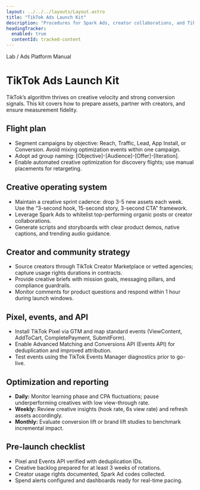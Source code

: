 ```yaml
---
layout: ../../../layouts/Layout.astro
title: "TikTok Ads Launch Kit"
description: "Procedures for Spark Ads, creator collaborations, and TikTok pixel instrumentation."
headingTracker:
  enabled: true
  contentId: tracked-content
---
```

<div class="container" id="tracked-content">
  <p class="supertitle mono">Lab / Ads Platform Manual</p>
  <h1>TikTok Ads Launch Kit</h1>
  <p class="intro">TikTok’s algorithm thrives on creative velocity and strong conversion signals. This kit covers how to prepare assets, partner with creators, and ensure measurement fidelity.</p>

  <section>
    <h2>Flight plan</h2>
    <ul>
      <li>Segment campaigns by objective: Reach, Traffic, Lead, App Install, or Conversion. Avoid mixing optimization events within one campaign.</li>
      <li>Adopt ad group naming: <span class="mono">[Objective]-[Audience]-[Offer]-[Iteration]</span>.</li>
      <li>Enable automated creative optimization for discovery flights; use manual placements for retargeting.</li>
    </ul>
  </section>

  <section>
    <h2>Creative operating system</h2>
    <ul>
      <li>Maintain a creative sprint cadence: drop 3-5 new assets each week. Use the “3-second hook, 15-second story, 3-second CTA” framework.</li>
      <li>Leverage Spark Ads to whitelist top-performing organic posts or creator collaborations.</li>
      <li>Generate scripts and storyboards with clear product demos, native captions, and trending audio guidance.</li>
    </ul>
  </section>

  <section>
    <h2>Creator and community strategy</h2>
    <ul>
      <li>Source creators through TikTok Creator Marketplace or vetted agencies; capture usage rights durations in contracts.</li>
      <li>Provide creative briefs with mission goals, messaging pillars, and compliance guardrails.</li>
      <li>Monitor comments for product questions and respond within 1 hour during launch windows.</li>
    </ul>
  </section>

  <section>
    <h2>Pixel, events, and API</h2>
    <ul>
      <li>Install TikTok Pixel via GTM and map standard events (ViewContent, AddToCart, CompletePayment, SubmitForm).</li>
      <li>Enable Advanced Matching and Conversions API (Events API) for deduplication and improved attribution.</li>
      <li>Test events using the TikTok Events Manager diagnostics prior to go-live.</li>
    </ul>
  </section>

  <section>
    <h2>Optimization and reporting</h2>
    <ul>
      <li><strong>Daily:</strong> Monitor learning phase and CPA fluctuations; pause underperforming creatives with low view-through rate.</li>
      <li><strong>Weekly:</strong> Review creative insights (hook rate, 6s view rate) and refresh assets accordingly.</li>
      <li><strong>Monthly:</strong> Evaluate conversion lift or brand lift studies to benchmark incremental impact.</li>
    </ul>
  </section>

  <section>
    <h2>Pre-launch checklist</h2>
    <ul>
      <li>Pixel and Events API verified with deduplication IDs.</li>
      <li>Creative backlog prepared for at least 3 weeks of rotations.</li>
      <li>Creator usage rights documented, Spark Ad codes collected.</li>
      <li>Spend alerts configured and dashboards ready for real-time pacing.</li>
    </ul>
  </section>
</div>
